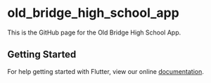 # old_bridge_high_school_app

This is the GitHub page for the Old Bridge High School App.

## Getting Started

For help getting started with Flutter, view our online
[documentation](https://flutter.io/).
